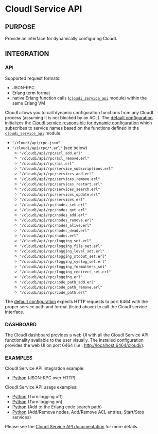 # CloudI Service API

## PURPOSE

Provide an interface for dynamically configuring CloudI.

## INTEGRATION

### API

Supported request formats:

* JSON-RPC
* Erlang term format
* native Erlang function calls ([`cloudi_service_api`](https://github.com/CloudI/CloudI/blob/master/src/lib/cloudi_core/src/cloudi_service_api.erl) module) within the same Erlang VM

CloudI allows you to call dynamic configuration functions from any CloudI
process (assuming it is not blocked by an ACL).  The [default configuration](https://github.com/CloudI/CloudI/blob/master/src/cloudi.conf.in)
initializes the [CloudI service responsible for dynamic configuration](https://github.com/CloudI/CloudI/blob/master/src/lib/cloudi_services_internal/src/cloudi_service_api_requests.erl)
which subscribes to service names based on the functions defined in the [`cloudi_service_api`](https://github.com/CloudI/CloudI/blob/master/src/lib/cloudi_core/src/cloudi_service_api.erl) module:

* `"/cloudi/api/rpc.json"`
* `"/cloudi/api/rpc/*.erl"` (see below)
  * `"/cloudi/api/rpc/acl_add.erl"`
  * `"/cloudi/api/rpc/acl_remove.erl"`
  * `"/cloudi/api/rpc/acl.erl"`
  * `"/cloudi/api/rpc/service_subscriptions.erl"`
  * `"/cloudi/api/rpc/services_add.erl"`
  * `"/cloudi/api/rpc/services_remove.erl"`
  * `"/cloudi/api/rpc/services_restart.erl"`
  * `"/cloudi/api/rpc/services_search.erl"`
  * `"/cloudi/api/rpc/services_update.erl"`
  * `"/cloudi/api/rpc/services.erl"`
  * `"/cloudi/api/rpc/nodes_set.erl"`
  * `"/cloudi/api/rpc/nodes_get.erl"`
  * `"/cloudi/api/rpc/nodes_add.erl"`
  * `"/cloudi/api/rpc/nodes_remove.erl"`
  * `"/cloudi/api/rpc/nodes_alive.erl"`
  * `"/cloudi/api/rpc/nodes_dead.erl"`
  * `"/cloudi/api/rpc/nodes.erl"`
  * `"/cloudi/api/rpc/logging_set.erl"`
  * `"/cloudi/api/rpc/logging_file_set.erl"`
  * `"/cloudi/api/rpc/logging_level_set.erl"`
  * `"/cloudi/api/rpc/logging_stdout_set.erl"`
  * `"/cloudi/api/rpc/logging_syslog_set.erl"`
  * `"/cloudi/api/rpc/logging_formatters_set"`
  * `"/cloudi/api/rpc/logging_redirect_set.erl"`
  * `"/cloudi/api/rpc/logging.erl"`
  * `"/cloudi/api/rpc/code_path_add.erl"`
  * `"/cloudi/api/rpc/code_path_remove.erl"`
  * `"/cloudi/api/rpc/code_path.erl"`

The [default configuration](https://github.com/CloudI/CloudI/blob/master/src/cloudi.conf.in)
expects HTTP requests to port 6464 with the proper service path and format
(listed above) to call the CloudI service interface.

### DASHBOARD

The CloudI dashboard provides a web UI with all the CloudI Service API
functionality available to the user visually.  The installed configuration
provides the web UI on port 6464 (i.e., [http://localhost:6464/cloudi/](http://localhost:6464/cloudi/)).

### EXAMPLES

CloudI Service API integration example:

* [Python](https://github.com/CloudI/CloudI/blob/master/src/service_api/python/cloudi_service_api.py) (JSON-RPC over HTTP)

CloudI Service API usage examples:

* [Python](https://github.com/CloudI/CloudI/blob/master/src/tests/service_api/logging_off.py) (Turn logging off)
* [Python](https://github.com/CloudI/CloudI/blob/master/src/tests/service_api/logging_on.py) (Turn logging on)
* [Python](https://github.com/CloudI/CloudI/blob/master/src/tests/service_api/path.py) (Add to the Erlang code search path)
* [Python](https://github.com/CloudI/CloudI/blob/master/src/tests/service_api/run.py) (Add/Remove nodes, Add/Remove ACL entries, Start/Stop services)

Please see the [CloudI Service API documentation](http://cloudi.org/api.html#CloudI)
for more details.
